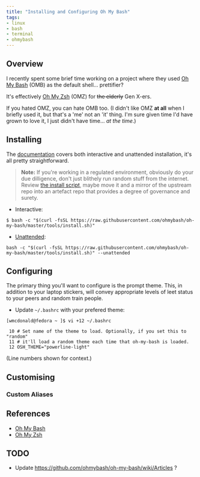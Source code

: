 ```yaml
---
title: "Installing and Configuring Oh My Bash"
tags:
- linux
- bash
- terminal
- ohmybash
---
```


## Overview
I recently spent some brief time working on a project where they used [Oh My Bash](https://ohmybash.nntoan.com/) (OMB) as the default shell... prettifier? 

It's effectively [Oh My Zsh](https://ohmyz.sh/) (OMZ) for ~~the elderly~~ Gen X-ers. 

If you hated OMZ, you can hate OMB too. (I didn't like OMZ **at all** when I briefly used it, but that's a 'me' not an 'it' thing. I'm sure given time I'd have grown to love it, I just didn't have time... _at the time_.)

## Installing

The [documentation](https://github.com/ohmybash/oh-my-bash?tab=readme-ov-file#basic-installation) covers both interactive and unattended installation, it's all pretty straightforward.

> **Note:** If you're working in a regulated environment, obviously do your due dilligence, don't just blithely run random stuff from the internet. Review [the install script](https://github.com/ohmybash/oh-my-bash/blob/master/tools/install.sh), maybe move it and a mirror of the upstream repo into an artefact repo that provides a degree of governance and surety. 

- Interactive:
```
$ bash -c "$(curl -fsSL https://raw.githubusercontent.com/ohmybash/oh-my-bash/master/tools/install.sh)"
```

- [Unattended](https://github.com/ohmybash/oh-my-bash?tab=readme-ov-file#unattended-install):
```
bash -c "$(curl -fsSL https://raw.githubusercontent.com/ohmybash/oh-my-bash/master/tools/install.sh)" --unattended
```

## Configuring

The primary thing you'll want to configure is the prompt theme. This, in addition to your laptop stickers, will convey appropriate levels of leet status to your peers and random train people.

- Update `~/.bashrc` with your prefered theme:

```
[wmcdonald@fedora ~ ]$ vi +12 ~/.bashrc
```

```
 10 # Set name of the theme to load. Optionally, if you set this to "random"
 11 # it'll load a random theme each time that oh-my-bash is loaded.
 12 OSH_THEME="powerline-light"
```

(Line numbers shown for context.)

## Customising
### Custom Aliases
<script src="https://gist.github.com/wmcdonald404/b6dafc402ade36c4383ecf434694e5ca.js"></script>

## References
- [Oh My Bash](https://ohmybash.nntoan.com/)
- [Oh My Zsh](https://ohmyz.sh/)

## TODO
- Update https://github.com/ohmybash/oh-my-bash/wiki/Articles ? 